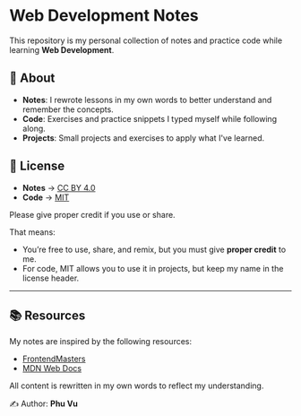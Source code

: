 # Web Development Notes

This repository is my personal collection of notes and practice code while learning **Web Development**.

## 📖 About

- **Notes**: I rewrote lessons in my own words to better understand and remember the concepts.
- **Code**: Exercises and practice snippets I typed myself while following along.
- **Projects**: Small projects and exercises to apply what I've learned.

<!-- ## 🗂️ Structure
├── html-css/
├── javascript/
├── react/
├── nodejs/
├── databases/
└── projects/ -->

## 📜 License

- **Notes** → [CC BY 4.0](https://github.com/phu2898/web-dev-notes/blob/main/.LICENSE-NOTES)
- **Code** → [MIT](https://github.com/phu2898/web-dev-notes/blob/main/.LICENSE)

Please give proper credit if you use or share.

That means:

- You’re free to use, share, and remix, but you must give **proper credit** to me.
- For code, MIT allows you to use it in projects, but keep my name in the license header.

---

## 📚 Resources

My notes are inspired by the following resources:

- [FrontendMasters](https://frontendmasters.com/)
- [MDN Web Docs](https://developer.mozilla.org/)

All content is rewritten in my own words to reflect my understanding.

✍️ Author: **Phu Vu**
